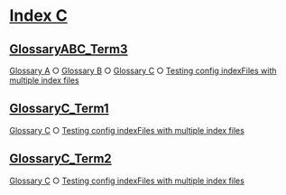 # [Index C](#index-c)

## [GlossaryABC_Term3](#glossaryabc_term3)  
  
[Glossary A][1] ○ [Glossary B][2] ○ [Glossary C][3] ○ [Testing config indexFiles with multiple index files][4]

## [GlossaryC_Term1](#glossaryc_term1)  
  
[Glossary C][5] ○ [Testing config indexFiles with multiple index files][4]

## [GlossaryC_Term2](#glossaryc_term2)  
  
[Glossary C][6] ○ [Testing config indexFiles with multiple index files][4]

[1]: ../../glossary-a.md#glossaryabc_term3

[2]: ../../sub1/glossary-b.md#glossaryabc_term3

[3]: ../../sub1/sub2/glossary-c.md#glossaryabc_term3

[4]: ../../document.md#testing-config-indexfiles-with-multiple-index-files

[5]: ../../sub1/sub2/glossary-c.md#glossaryc_term1

[6]: ../../sub1/sub2/glossary-c.md#glossaryc_term2
